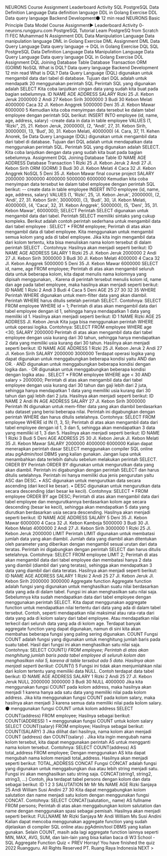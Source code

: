 
NEURONS Course Assignment Leaderboard Activity
SQL
PostgreSQL
Data Definition Language
Data definition language
DDL in Golang
Exercise DDL
Data query language
Backend Development⚫ 12 min read
NEURONS
Basic Principle
Data Model
Course Assignment►
Leaderboard Activity
0-
neurons.rungguru.com
PostgreSQL Tutorial Leam PostgreSQ from Scratch
Π
FEC
Muhammad N
Assignment DDL
Data Manipulation Language
Data manipulation language
DML in Golang
Exercise DML
Assignment DML
Data Query Language
Data query language →
DQL in Golang
Exercise DQL
SQL
PostgreSQL
Data Definition Language
Data Manipulation Language
Data Query Language
Data query language
DQL in Golang
Exercise DOL
Assignment DQL
Joining Database Table
Database Transaction
ORM (GORM)
NoSQL
What is DQL?
Data query language
Backend Development 12 min read
What is DQL?
Data Query Language (DQL) digunakan untuk mengambil data dari tabel di database. Tujuan dari DQL adalah untuk mendapatk 20 menggunakan perintah SQL Perintah SQL yang digunakan adalah SELECT
Kita coba lanjutkan cingan data yang sudah kita buat pada bagian sebelumnya.
ID
NAME
ADE
ADDRESS
SALARY
Rizki
25
Jl. Kebon Jeruk
2000000
2
Andi
27
Kebon Sirih
3000000
3
Budi
30
Kebon Melati
4000000
Caca
32
Jl. Kebon Anggrek
5000000
Deni
35
Jl. Kebon Mawar
6000000
5
Kemudian kita coba menyimpan data tersebut ke dalam tabel employee dengan perintah SQL berikut:
INSERT INTO employee (id, name, age, address, salary)
-create data in
data in table employee
VALUES (1, 'Rizki", 25, 21. Kebon Jeruk, 2000000),
(2, "Andi', 27, 31. Kebon Sirih, 3000000),
13, 'Bud', 30, 31. Kebon Melati, 4000000) (4. Cara, 37, 11. Kehen Anorek, Se
Data Query Language (DQL) digunakan untuk mengambil data dari tabel di database. Tujuan dari DQL adalah untuk mendapatkan data menggunakan perintah SQL. Perintah SQL yang digunakan adalah SELECT.
Kita coba lanjutkan dengan data yang sudah kita buat pada bagian sebelumnya.
Assignment DQL
Joining Database Table
ID
NAME
AGE
ADDRESS
Database Transaction
1
Rizki
25
Jl. Kebon Jeruk
2
Andi
27
Jl. Kebon Sirih
ORM (GORM)
3
Budi
30
Jl. Kebon Melati
4
Caca
32
Jl. Kebon Anggrek
NoSQL
5
Deni
35
Jl. Kebon Mawar
final course project
SALARY
2000000
3000000
4000000
5000000
6000000
Kemudian kita coba menyimpan data tersebut ke dalam tabel employee dengan perintah SQL berikut:
-- create data in table employee
INSERT INTO employee (id, name, age, address, salary) VALUES (1, 'Rizki', 25, 'Jl. Kebon Jeruk', 2000000),
(2, 'Andi', 27, 31. Kebon Sirih', 3000000),
(3, 'Budi', 30, 'Jl. Kebon Melati, 4000000), (4, 'Caca', 32, 31. Kebon Anggrek', 5000000), (5, 'Deni', 35, 31. Kebon Mawar', 6000000);
SELECT
Perintah SELECT digunakan untuk mengambil data dari tabel. Perintah SELECT memiliki sintaks yang cukup kompleks. Berikut adalah contoh perintah sederhana untuk mengambil data dari tabel employee :
SELECT * FROM employee;
Perintah di atas akan mengambil data di tabel employee. Kita menggunakan untuk mengambil semua kolom yang ada di tabel employee. Jika kita ingin mengambil data dari kolom tertentu, kita bisa menuliskan nama kolom tersebut di dalam perintah SELECT . Contohnya:
Hasilnya akan menjadi seperti berikut:
ID
NAME
AGE
ADDRESS
SALARY
1
Rizki
25
Jl. Kebon Jeruk
2000000
2
Andi
27
Jl. Kebon Sirih
3000000
3
Budi
30
Jl. Kebon Melati
4000000
4
Caca
32
Jl. Kebon Anggrek
5000000
5
Deni
35
Jl. Kebon Mawar
6000000
SELECT id, name, age FROM employee;
Perintah di atas akan mengambil seluruh data untuk beberapa kolom, kita dapat menulis nama kolomnya yang dipisah menggunakan, . Karena di perintah tersebut menulis kolom id, name dan age pada tabel employee, maka hasilnya akan menjadi seperti berikut:
ID
NAME
1
Rizki
2
Andi
3
Budi
4
Caca
5
Deni
AGE
25
27
30
32
35
WHERE
Perintah WHERE digunakan untuk mem-filter data yang akan diambil. Perintah WHERE harus ditulis setelah perintah SELECT. Contohnya:
SELECT
FROM employee
WHERE id = 1;
Perintah di atas akan mengambil data dari tabel employee dengan id 1, sehingga hanya mendapatkan 1 data yang memiliki id 1. Hasilnya akan menjadi seperti berikut:
ID
1
NAME
Rizki
AGE
25
ADDRESS
Jl. Kebon Jeruk
Kita juga bisa menggunakan perintah WHERE untuk operasi logika. Contohnya:
SELECT FROM employee
WHERE age <30;
SALARY
2000000
Perintah di atas akan mengambil data dari tabel employee dengan usia kurang dari 30 tahun, sehingga hanya mendapatkan 2 data yang memiliki usia kurang dari 30 tahun. Hasilnya akan menjadi seperti berikut:
ID
NAME
AGE
ADDRESS
1
Rizki
25
Jl. Kebon Jeruk
2
Andi
27
Jl. Kebon Sirih
SALARY
2000000
3000000
Terdapat operasi logika yang dapat digunakan untuk menggabungkan beberapa kondisi yaitu AND dan
OR.
· AND digunakan untuk menggabungkan beberapa kondisi dengan logika dan.
· OR digunakan untuk menggabungkan beberapa kondisi dengan logika atau .
SELECT * FROM employee
WHERE age < 30 AND salary > 2000000;
Perintah di atas akan mengambil data dari tabel employee dengan usia kurang dari 30 tahun dan gaji lebih dari 2 juta, sehingga hanya mendapatkan 1 data yang memiliki usia kurang dari 30 tahun dan gaji lebih dari 2 juta. Hasilnya akan menjadi seperti berikut:
ID
NAME
2
Andi
IN
AGE
ADDRESS
SALARY
27
Jl. Kebon Sirih
3000000
Perintah IN digunakan untuk mem-filter data yang akan diambil berdasarkan satu dataset yang berisi beberapa nilai. Perintah ini digabungkan dengan perintah WHERE dan harus ditulis setelahnya. Contohnya:
SELECT FROM employee
WHERE id IN (1, 3, 5);
Perintah di atas akan mengambil data dari tabel employee dengan id 1, 3 dan 5, sehingga akan mendapatkan 3 data yang memiliki id 1, 3 dan 5. Hasilnya akan menjadi seperti berikut:
ID
NAME
1
Rizki
3
Budi
5
Deni
AGE
ADDRESS
25 30
Jl. Kebon Jeruk
Jl. Kebon Melati
35
Jl. Kebon Mawar
SALARY
2000000
4000000
6000000
Kalian dapat menerapkan perintah dasar SELECT menggunakan compiler SQL online atau pgAdmin/tool DBMS yang kalian gunakan. Jangan lupa untuk menambahkan data terlebih dahulu sebelum melakukan perintah SELECT.
ORDER BY
Perintah ORDER BY digunakan untuk mengurutkan data yang akan diambil. Perintah ini digabungkan dengan perintah SELECT dan harus ditulis setelahnya. Perintah ini hanya memiliki dua jenis pengurutan yaitu ASC dan DESC.
• ASC digunakan untuk mengurutkan data secara ascending (dari kecil ke besar).
• DESC digunakan untuk mengurutkan data secara descending (dari besar ke kecil). Contohnya:
SELECT * FROM employee
ORDER BY age DESC;
Perintah di atas akan mengambil data dari tabel employee dan mengurutkannya berdasarkan kolom age secara descending (besar ke kecil), sehingga akan mendapatkan 5 data yang diurutkan berdasarkan usia secara descending. Hasilnya akan menjadi seperti berikut:
ID
NAME
AGE
ADDRESS
SALARY
5
Deni
35
JI. Kebon Mawar
6000000
4
Caca
32
Jl. Kebon Kamboja
5000000
3
Budi
30
Jl. Kebon Melati
4000000
2
Andi
27
Jl. Kebon Sirih
3000000
1
Rizki
25
Jl. Kebon Jeruk
2000000
LIMIT
Perintah LIMIT digunakan untuk membatasi jumlah data yang akan diambil. Jumlah data yang diambil akan ditentukan oleh parameter yang diberikan dengan mengambil sesuai urutan dari data teratas. Perintah ini digabungkan dengan perintah SELECT dan harus ditulis setelahnya. Contohnya:
SELECT FROM employee LIMIT 2;
Perintah di atas akan mengambil data dari tabel employee dan membatasi hanya 2 data yang diambil (diambil dari yang teratas), sehingga akan mendapatkan 3 data yang diambil dari data teratas. Hasilnya akan menjadi seperti berikut:
ID
NAME
AGE
ADDRESS
SALARY
1
Rizki
2
Andi
25 27
Jl. Kebon Jeruk
Jl. Kebon Sirih
2000000 3000000
Aggregate function
Aggregate function adalah fungsi yang digunakan untuk menghasilkan suatu nilai berdasarkan data yang ada di dalam tabel. Fungsi ini akan menghasilkan satu nilai saja.
Sebelumnya kita sudah mendapatkan data dari tabel employee dengan menggunakan perintah SELECT. Kita dapat menggunakan aggregate function untuk mendapatkan nilai tertentu dari data yang ada di dalam tabel tersebut. Contoh, seperti mendapatkan nilai maksimal atau rata-rata dari data yang ada di kolom salary dari tabel employee. Atau mendapatkan nilai terkecil dari seluruh data yang ada di kolom age.
Terdapat banyak aggregate function yang dapat digunakan, namun di sini kita akan membahas beberapa fungsi yang paling sering digunakan.
COUNT
Fungsi COUNT adalah fungsi yang digunakan untuk menghitung jumlah baris pada suatu tabel. Hasil dari fungsi ini akan menghasilkan satu nilai saja. Contohnya:
SELECT COUNT(*) FROM employee;
Perintah di atas akan menghitung jumlah baris pada tabel employee di seluruh kolom dan menghasilkan nilai 5, karena di table tersebut ada 5 data. Hasilnya akan menjadi seperti berikut:
COUNT(*)
5
Fungsi ini tidak akan menjumlahkan nilai dari kolom tertentu yang memiliki data NULL. Contoh terdapat data tabel berikut:
ID
NAME
AGE
ADDRESS
SALARY
1
Rizki
2
Andi
25 27
Jl. Kebon Jeruk NULL
2000000 3000000
3
Budi
30
NULL
4000000
Jika kita menggunakan fungsi COUNT pada kolom address, maka hasilnya akan menjadi 1 karena hanya ada satu data yang memiliki nilai pada kolom address. Jika kita menggunakan fungsi COUNT pada kolom salary, maka hasilnya akan menjadi 3 karena semua data memiliki nilai pada kolom salary.
⚫ menggunakan fungsi COUNT untuk kolom address
SELECT COUNT(address) FROM employee;
Hasilnya sebagai berikut:
COUNT(ADDRESS)
1
• menggunakan fungsi COUNT untuk kolom salary
SELECT COUNT(salary) FROM employee;
Hasilnya sebagai berikut:
COUNT(SALARY)
3
Jika dilihat dari hasilnya, nama kolom akan menjadi COUNT (address) dan COUNT(salary) . Jika kita ingin mengubah nama kolom tersebut, kita dapat menggunakan perintah AS untuk mengganti nama kolom tersebut. Contohnya:
SELECT COUNT(address) AS total_address
FROM employee;
Dengan menggunakan AS kita dapat mengubah nama kolom menjadi total_address. Hasilnya akan menjadi seperti berikut:
TOTAL_ADDRESS
CONCAT
Fungsi CONCAT adalah fungsi yang digunakan untuk menggabungkan dua atau lebih string menjadi satu. Fungsi ini akan menghasilkan satu string saja.
CONCAT(string1, string2, string3, ...)
Contoh, jika terdapat tabel persons dengan kolom dan data sebagai berikut:
ID
1
2
3
SALUTATION
Mr
Mr
Ms
NAME
AGE
Rizki Sanjaya
25
Andi William Susi Andini
27
30
Kita dapat menggabungkan kolom salutation dan name menjadi satu kolom dengan menggunakan fungsi CONCAT. Contohnya:
SELECT CONCAT(salutation,, name) AS fullname
FROM persons;
Perintah di atas akan menggabungkan kolom salutation dan name dengan menggunakan spasi sebagai pemisah. Hasilnya akan menjadi seperti berikut:
FULLNAME
Mr Rizki Sanjaya
Mr Andi William
Ms Susi Andini
Kalian dapat mencoba menggunakan aggregate function yang sudah dijelaskan di compiler SQL online atau pgAdmin/tool DBMS yang kalian gunakan.
Selain COUNT, masih ada lagi aggregate function lainnya seperti MIN, MAX, AVG, SUM, dan lain-lain yang bisa kalian baca di W3 School - SQL Aggregate Function
Quiz
< PREV
Horray! You have finished the quiz
2022 Ruangguru. All Rights Reserved PT. Ruang Raya Indonesia
NEXT >
